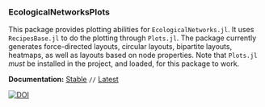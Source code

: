 ### EcologicalNetworksPlots

This package provides plotting abilities for `EcologicalNetworks.jl`. It uses
`RecipesBase.jl` to do the plotting through `Plots.jl`. The package currently
generates force-directed layouts, circular layouts, bipartite layouts,
heatmaps, as well as layouts based on node properties. Note that `Plots.jl`
*must* be installed in the project, and loaded, for this package to work.

**Documentation:** [Stable](https://ecojulia.github.io/EcologicalNetworksPlots.jl/stable/) `//` [Latest](https://ecojulia.github.io/EcologicalNetworksPlots.jl/latest/)

[![DOI](https://zenodo.org/badge/DOI/10.5281/zenodo.3347212.svg)](https://doi.org/10.5281/zenodo.3347212)
